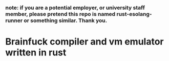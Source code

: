 ### note: if you are a potential employer, or university staff member, please pretend this repo is named rust-esolang-runner or something similar. Thank you.
# Brainfuck compiler and vm emulator written in rust


